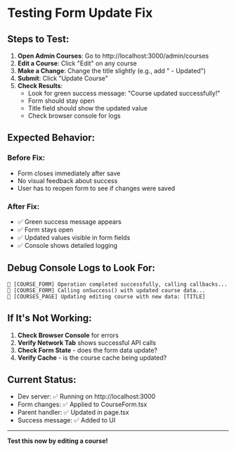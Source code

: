# Testing Form Update Fix

## Steps to Test:

1. **Open Admin Courses**: Go to http://localhost:3000/admin/courses
2. **Edit a Course**: Click "Edit" on any course
3. **Make a Change**: Change the title slightly (e.g., add " - Updated")
4. **Submit**: Click "Update Course"
5. **Check Results**:
   - Look for green success message: "Course updated successfully!"
   - Form should stay open
   - Title field should show the updated value
   - Check browser console for logs

## Expected Behavior:

### Before Fix:
- Form closes immediately after save
- No visual feedback about success
- User has to reopen form to see if changes were saved

### After Fix:
- ✅ Green success message appears
- ✅ Form stays open 
- ✅ Updated values visible in form fields
- ✅ Console shows detailed logging

## Debug Console Logs to Look For:

```
🎉 [COURSE_FORM] Operation completed successfully, calling callbacks...
🎉 [COURSE_FORM] Calling onSuccess() with updated course data...
📝 [COURSES_PAGE] Updating editing course with new data: [TITLE]
```

## If It's Not Working:

1. **Check Browser Console** for errors
2. **Verify Network Tab** shows successful API calls
3. **Check Form State** - does the form data update?
4. **Verify Cache** - is the course cache being updated?

## Current Status:
- Dev server: ✅ Running on http://localhost:3000
- Form changes: ✅ Applied to CourseForm.tsx
- Parent handler: ✅ Updated in page.tsx
- Success message: ✅ Added to UI

---

**Test this now by editing a course!**
